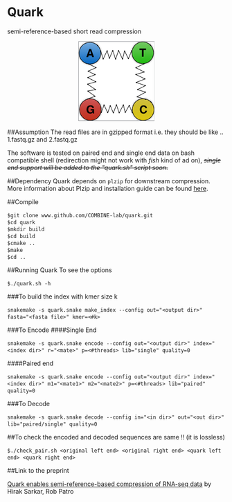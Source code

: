 Quark
=====

semi-reference-based short read compression

<p align="center">
<img src="qimage.001.png">
</p>


##Assumption
The read files are in gzipped format i.e. they should be like .. 1.fastq.gz and 2.fastq.gz

The software is tested on paired end and single end data on bash compatible shell (redirection might not work with *fish* kind of ad on), ~~*single end support will be added to the "quark.sh" script soon*.~~

##Dependency
Quark depends on `plzip` for downstream compression. More information about Plzip and installation guide can be found [here](http://www.nongnu.org/lzip/plzip.html). 



##Compile
```{r, engine='bash', encode and decode}
$git clone www.github.com/COMBINE-lab/quark.git
$cd quark
$mkdir build
$cd build
$cmake ..
$make
$cd ..
```

##Running Quark
To see the options

```{r, engine='bash', encode and decode}
$./quark.sh -h

```

###To build the index with kmer size k
```{r, engine='bash', encode and decode}
snakemake -s quark.snake make_index --config out="<output dir>" fasta="<fasta file>" kmer=<#k>

```


###To Encode
####Single End
```{r, engine='bash', encode and decode}
snakemake -s quark.snake encode --config out="<output dir>" index="<index dir>" r="<mate>" p=<#threads> lib="single" quality=0

```


####Paired end
```{r, engine='bash', encode and decode}
snakemake -s quark.snake encode --config out="<output dir>" index="<index dir>" m1="<mate1>" m2="<mate2>" p=<#threads> lib="paired" quality=0
```

###To Decode

```{r, engine='bash', encode and decode}
snakemake -s quark.snake decode --config in="<in dir>" out="<out dir>" lib="paired/single" quality=0
``` 



##To check the encoded and decoded sequences are same !! (it is lossless) 


```{r, engine='bash', encode and decode}
$./check_pair.sh <original left end> <original right end> <quark left end> <quark right end>

```
##Link to the preprint

[Quark enables semi-reference-based compression of RNA-seq data](http://dx.doi.org/10.1101/085878) by Hirak Sarkar, Rob Patro

